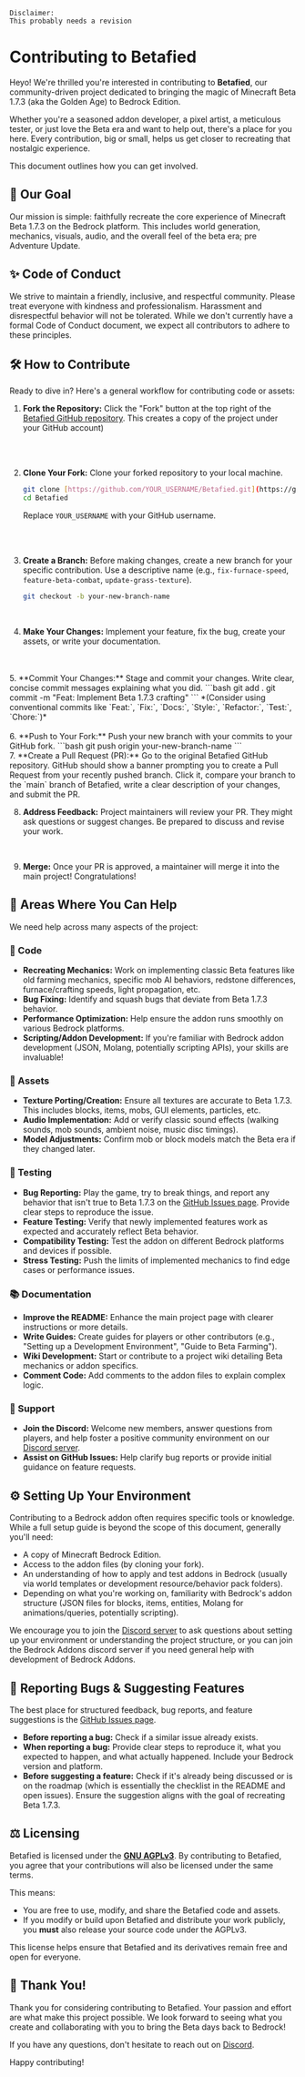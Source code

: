 ```
Disclaimer:
This probably needs a revision
```

# Contributing to Betafied

Heyo! We're thrilled you're interested in contributing to **Betafied**, our community-driven project dedicated to bringing the magic of Minecraft Beta 1.7.3 (aka the Golden Age) to Bedrock Edition.

Whether you're a seasoned addon developer, a pixel artist, a meticulous tester, or just love the Beta era and want to help out, there's a place for you here. Every contribution, big or small, helps us get closer to recreating that nostalgic experience.

This document outlines how you can get involved.

## 🌟 Our Goal

Our mission is simple: faithfully recreate the core experience of Minecraft Beta 1.7.3 on the Bedrock platform. This includes world generation, mechanics, visuals, audio, and the overall feel of the beta era; pre Adventure Update.

## ✨ Code of Conduct

We strive to maintain a friendly, inclusive, and respectful community. Please treat everyone with kindness and professionalism. Harassment and disrespectful behavior will not be tolerated. While we don't currently have a formal Code of Conduct document, we expect all contributors to adhere to these principles.

## 🛠️ How to Contribute

Ready to dive in? Here's a general workflow for contributing code or assets:

1.  **Fork the Repository:** Click the "Fork" button at the top right of the [Betafied GitHub repository](https://github.com/betafied/betafied-addon). This creates a copy of the project under your GitHub account)
<br>
<br>

2.  **Clone Your Fork:** Clone your forked repository to your local machine.

    ```bash
    git clone [https://github.com/YOUR_USERNAME/Betafied.git](https://github.com/YOUR_USERNAME/Betafied.git)
    cd Betafied
    ```
    Replace `YOUR_USERNAME` with your GitHub username.
<br>
<br>

3.  **Create a Branch:** Before making changes, create a new branch for your specific contribution. Use a descriptive name (e.g., `fix-furnace-speed`, `feature-beta-combat`, `update-grass-texture`).
    ```bash
    git checkout -b your-new-branch-name
    ```
<br>

4.  **Make Your Changes:** Implement your feature, fix the bug, create your assets, or write your documentation.
<br>
<br>
5.  **Commit Your Changes:** Stage and commit your changes. Write clear, concise commit messages explaining what you did.
    ```bash
    git add .
    git commit -m "Feat: Implement Beta 1.7.3 crafting"
    ```
    *(Consider using conventional commits like `Feat:`, `Fix:`, `Docs:`, `Style:`, `Refactor:`, `Test:`, `Chore:`)*
    <br>
    <br>
6.  **Push to Your Fork:** Push your new branch with your commits to your GitHub fork.
    ```bash
    git push origin your-new-branch-name
    ```
    <br>
7.  **Create a Pull Request (PR):** Go to the original Betafied GitHub repository. GitHub should show a banner prompting you to create a Pull Request from your recently pushed branch. Click it, compare your branch to the `main` branch of Betafied, write a clear description of your changes, and submit the PR.
<br>

8.  **Address Feedback:** Project maintainers will review your PR. They might ask questions or suggest changes. Be prepared to discuss and revise your work.
<br>

9.  **Merge:** Once your PR is approved, a maintainer will merge it into the main project! Congratulations!

## 🚀 Areas Where You Can Help

We need help across many aspects of the project:

### 🧠 Code

* **Recreating Mechanics:** Work on implementing classic Beta features like old farming mechanics, specific mob AI behaviors, redstone differences, furnace/crafting speeds, light propagation, etc.
* **Bug Fixing:** Identify and squash bugs that deviate from Beta 1.7.3 behavior.
* **Performance Optimization:** Help ensure the addon runs smoothly on various Bedrock platforms.
* **Scripting/Addon Development:** If you're familiar with Bedrock addon development (JSON, Molang, potentially scripting APIs), your skills are invaluable!

### 🎨 Assets

* **Texture Porting/Creation:** Ensure all textures are accurate to Beta 1.7.3. This includes blocks, items, mobs, GUI elements, particles, etc.
* **Audio Implementation:** Add or verify classic sound effects (walking sounds, mob sounds, ambient noise, music disc timings).
* **Model Adjustments:** Confirm mob or block models match the Beta era if they changed later.

### 🐛 Testing

* **Bug Reporting:** Play the game, try to break things, and report any behavior that isn't true to Beta 1.7.3 on the [GitHub Issues page](https://github.com/betafied/betafied-addon/issues). Provide clear steps to reproduce the issue.
* **Feature Testing:** Verify that newly implemented features work as expected and accurately reflect Beta behavior.
* **Compatibility Testing:** Test the addon on different Bedrock platforms and devices if possible.
* **Stress Testing:** Push the limits of implemented mechanics to find edge cases or performance issues.

### 📚 Documentation

* **Improve the README:** Enhance the main project page with clearer instructions or more details.
* **Write Guides:** Create guides for players or other contributors (e.g., "Setting up a Development Environment", "Guide to Beta Farming").
* **Wiki Development:** Start or contribute to a project wiki detailing Beta mechanics or addon specifics.
* **Comment Code:** Add comments to the addon files to explain complex logic.

### 💬 Support

* **Join the Discord:** Welcome new members, answer questions from players, and help foster a positive community environment on our [Discord server](https://discord.gg/GwXvWeMWzU).
* **Assist on GitHub Issues:** Help clarify bug reports or provide initial guidance on feature requests.

## ⚙️ Setting Up Your Environment

Contributing to a Bedrock addon often requires specific tools or knowledge. While a full setup guide is beyond the scope of this document, generally you'll need:

* A copy of Minecraft Bedrock Edition.
* Access to the addon files (by cloning your fork).
* An understanding of how to apply and test addons in Bedrock (usually via world templates or development resource/behavior pack folders).
* Depending on what you're working on, familiarity with Bedrock's addon structure (JSON files for blocks, items, entities, Molang for animations/queries, potentially scripting).

We encourage you to join the [Discord server](https://discord.gg/GwXvWeMWzU) to ask questions about setting up your environment or understanding the project structure, or you can join the Bedrock Addons discord server if you need general help with development of Bedrock Addons.

## 🐞 Reporting Bugs & Suggesting Features

The best place for structured feedback, bug reports, and feature suggestions is the [GitHub Issues page](https://github.com/betafied/betafied-addon/issues).

* **Before reporting a bug:** Check if a similar issue already exists.
* **When reporting a bug:** Provide clear steps to reproduce it, what you expected to happen, and what actually happened. Include your Bedrock version and platform.
* **Before suggesting a feature:** Check if it's already being discussed or is on the roadmap (which is essentially the checklist in the README and open issues). Ensure the suggestion aligns with the goal of recreating Beta 1.7.3.

## ⚖️ Licensing

Betafied is licensed under the **[GNU AGPLv3](LICENSE)**. By contributing to Betafied, you agree that your contributions will also be licensed under the same terms.

This means:
* You are free to use, modify, and share the Betafied code and assets.
* If you modify or build upon Betafied and distribute your work publicly, you **must** also release your source code under the AGPLv3.

This license helps ensure that Betafied and its derivatives remain free and open for everyone.

## 🙏 Thank You!

Thank you for considering contributing to Betafied. Your passion and effort are what make this project possible. We look forward to seeing what you create and collaborating with you to bring the Beta days back to Bedrock!

If you have any questions, don't hesitate to reach out on [Discord](https://discord.gg/GwXvWeMWzU).

Happy contributing!
